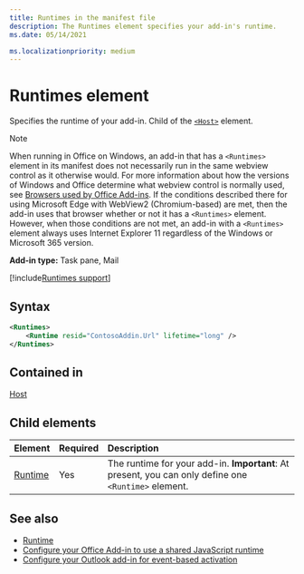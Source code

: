 ```yaml
---
title: Runtimes in the manifest file 
description: The Runtimes element specifies your add-in's runtime.
ms.date: 05/14/2021

ms.localizationpriority: medium
---
```


# Runtimes element

Specifies the runtime of your add-in. Child of the [`<Host>`](host.md) element.

> [!NOTE]
> When running in Office on Windows, an add-in that has a `<Runtimes>` element in its manifest does not necessarily run in the same webview control as it otherwise would. For more information about how the versions of Windows and Office determine what webview control is normally used, see [Browsers used by Office Add-ins](../../concepts/browsers-used-by-office-web-add-ins.md). If the conditions described there for using Microsoft Edge with WebView2 (Chromium-based) are met, then the add-in uses that browser whether or not it has a `<Runtimes>` element. However, when those conditions are not met, an add-in with a `<Runtimes>` element always uses Internet Explorer 11 regardless of the Windows or Microsoft 365 version.

**Add-in type:** Task pane, Mail

[!include[Runtimes support](../../includes/runtimes-note.md)]

## Syntax

```XML
<Runtimes>
    <Runtime resid="ContosoAddin.Url" lifetime="long" />
</Runtimes>
```

## Contained in

[Host](host.md)

## Child elements

|  Element |  Required  |  Description  |
|:-----|:-----|:-----|
| [Runtime](runtime.md) | Yes |  The runtime for your add-in. **Important**: At present, you can only define one `<Runtime>` element. |

## See also

- [Runtime](runtime.md)
- [Configure your Office Add-in to use a shared JavaScript runtime](../../develop/configure-your-add-in-to-use-a-shared-runtime.md)
- [Configure your Outlook add-in for event-based activation](../../outlook/autolaunch.md)
